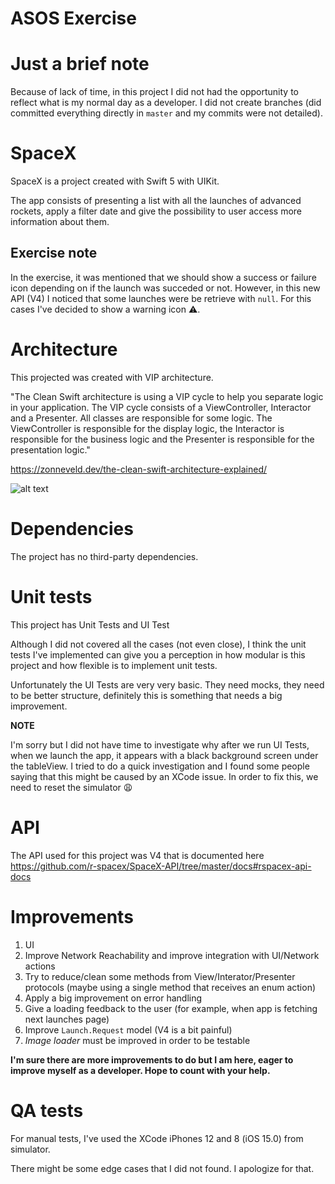 # ASOS Exercise

# Just a brief note
Because of lack of time, in this project I did not had the opportunity to reflect what is my normal day as a developer.
I did not create branches (did committed everything directly in `master` and my commits were not detailed).

# SpaceX
SpaceX is a project created with Swift 5 with UIKit.

The app consists of presenting a list with all the launches of advanced rockets, apply a filter date and give the possibility to user access more information about them.

## Exercise note

In the exercise, it was mentioned that we should show a success or failure icon depending on if the launch was succeded or not. However, in this new API (V4) I noticed that some launches were be retrieve with `null`. For this cases I've decided to show a warning icon ⚠️.

# Architecture
This projected was created with VIP architecture.

"The Clean Swift architecture is using a VIP cycle to help you separate logic in your application. The VIP cycle consists of a ViewController, Interactor and a Presenter. All classes are responsible for some logic. The ViewController is responsible for the display logic, the Interactor is responsible for the business logic and the Presenter is responsible for the presentation logic."

https://zonneveld.dev/the-clean-swift-architecture-explained/

![alt text](https://zonneveld.dev/wp-content/uploads/2019/05/VIP-CleanSwift-cycle.png)

# Dependencies
The project has no third-party dependencies.

# Unit tests
This project has Unit Tests and UI Test

Although I did not covered all the cases (not even close), I think the unit tests I've implemented can give you a perception in how modular is this project and how flexible is to implement unit tests.

Unfortunately the UI Tests are very very basic. They need mocks, they need to be better structure, definitely this is something that needs a big improvement.


**NOTE**

I'm sorry but I did not have time to investigate why after we run UI Tests, when we launch the app, it appears with a black background screen under the tableView. I tried to do a quick investigation and I found some people saying that this might be caused by an XCode issue.
In order to fix this, we need to reset the simulator 😩

# API
The API used for this project was V4 that is documented here https://github.com/r-spacex/SpaceX-API/tree/master/docs#rspacex-api-docs

# Improvements
1. UI
2. Improve Network Reachability and improve integration with UI/Network actions
3. Try to reduce/clean some methods from View/Interator/Presenter protocols (maybe using a single method that receives an enum action)
4. Apply a big improvement on error handling
5. Give a loading feedback to the user (for example, when app is fetching next launches page)
6. Improve `Launch.Request` model (V4 is a bit painful)
7. *Image loader* must be improved in order to be testable

**I'm sure there are more improvements to do but I am here, eager to improve myself as a developer. Hope to count with your help.**

# QA tests
For manual tests, I've used the XCode iPhones 12 and 8 (iOS 15.0) from simulator.

There might be some edge cases that I did not found. I apologize for that.
